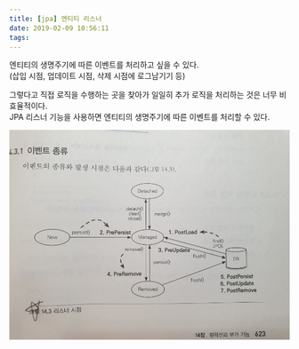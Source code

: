 ```yaml
---
title: [jpa] 엔티티 리스너
date: 2019-02-09 10:56:11
tags:
---
```


엔티티의 생명주기에 따른 이벤트를 처리하고 싶을 수 있다.  
(삽입 시점, 업데이트 시점, 삭제 시점에 로그남기기 등)  

그렇다고 직접 로직을 수행하는 곳을 찾아가 일일히 추가 로직을 처리하는 것은 너무 비효율적이다.  
JPA 리스너 기능을 사용하면 엔티티의 생명주기에 따른 이벤트를 처리할 수 있다.  

![엔티티 리스너](/temp/엔티티-리스너.jpeg)  



<!-- more -->
